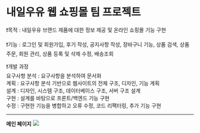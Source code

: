 # 내일우유 웹 쇼핑몰 팀 프로젝트
❗목적 : 내일우유 브랜드 제품에 대한 정보 제공 및 온라인 쇼핑몰 기능 구현   
   
❗기능 : 로그인 및 회원가입, 후기 작성, 공지사항 작성, 장바구니 기능, 상품 검색, 상품 주문, 회원 관리, 상품 등록 및 삭제 수정, 배송조회   
   
❗개발 과정   
요구사항 분석 : 요구사항을 분석하여 문서화   
계획 : 요구사항 분석 기반으로 웹사이트의 전체 구조, 디자인, 기능 계획   
설계 : 디자인, 시스템 구조, 데이터베이스 구조, 서버 구조 설계   
구현 : 설계를 바탕으로 프론트/백엔드 기능 구현   
수정 : 구현한 기능을 병합하고 오류 수정, 코드 리팩터링, 추가 기능 구현   
***
**메인 페이지**
<img src="https://user-images.githubusercontent.com/125838349/227219033-61511c6b-0a79-4d41-9818-14803cb8f413.png">
